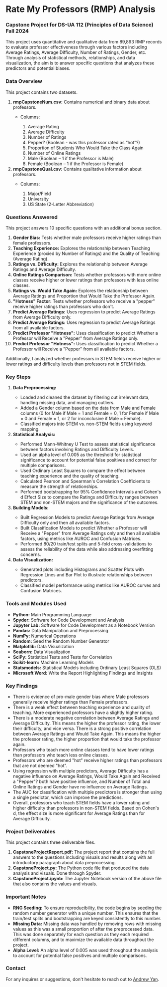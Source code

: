 # Rate My Professors (RMP) Analysis

<h3>Capstone Project for DS-UA 112 (Principles of Data Science) Fall 2024</h3>

This project uses quantitative and qualitative data from 89,893 RMP records to evaluate professor effectiveness through various factors including Average Ratings, Average Difficulty, Number of Ratings, Gender, etc. Through analysis of statistical methods, relationships, and data visualization, the aim is to answer specific questions that analyzes these predictors and potential biases.

<h3><b>Data Overview</b></h3>
<p>This project contains two datasets.</p>
<ol>
  <li><b>rmpCapstoneNum.csv:</b> Contains numerical and binary data about professors.</li>
  <ul>
    <li>Columns:</li>
    <ol type=1>
      <li>Average Rating</li>
      <li>Average Difficulty</li>
      <li>Number of Ratings</li>
      <li>Pepper? (Boolean - was this professor rated as “hot”?)</li>
      <li>Proportion of Students Who Would Take the Class Again</li>
      <li>Number of Online Ratings</li>
      <li>Male (Boolean – 1 if the Professor is Male)</li>
      <li>Female (Boolean – 1 if the Professor is Female)</li>
    </ol>
  </ul>
  <li><b>rmpCapstoneQual.csv:</b> Contains qualitative information about professors.</li>
    <ul>
      <li>Columns:</li>
      <ol type=1>
        <li>Major/Field</li>
        <li>University</li>
        <li>US State (2-Letter Abbreviation)</li>
      </ol>
    </ul>
</ol>

<h3>Questions Answered</h3>
<p>This project answers 10 specific questions with an additional bonus section.</p>
<ol>
  <li><b>Gender Bias:</b> Tests whether male professors receive higher ratings than female professors.</li>
  <li><b>Teaching Experience:</b> Explores the relationship between Teaching Experience (proxied by Number of Ratings) and the Quality of Teaching (Average Rating).</li>
  <li><b>Ratings vs. Difficulty:</b> Explores the relationship between Average Ratings and Average Difficulty.</li>
  <li><b>Online Ratings Comparison:</b> Tests whether professors with more online classes receive higher or lower ratings than professors with less online classes.</li>
  <li><b>Ratings vs. Would Take Again:</b> Explores the relationship between Average Ratings and Proportion that Would Take the Professor Again.</li>
  <li><b>"Hotness" Factor:</b> Tests whether professors who receive a "pepper" receive higher ratings than professors who don't.</li>
  <li><b>Predict Average Ratings:</b> Uses regression to predict Average Ratings from Average Difficulty only.</li>
  <li><b>Predict Average Ratings:</b> Uses regression to predict Average Ratings from all available factors.</li>
  <li><b>Predict Professor "Hotness":</b> Uses classification to predict Whether a Professor will Receive a "Pepper" from Average Ratings only.</li>
  <li><b>Predict Professor "Hotness":</b> Uses classification to predict Whether a Professor will Receive a "Pepper" from all available factors.</li>
</ol>
<p>Additionally, I analyzed whether professors in STEM fields receive higher or lower ratings and difficulty levels than professors not in STEM fields.</p>

<h3>Key Steps</h3>
<ol>
  <li><b>Data Preprocessing:</b></li>
  <ul>
    <li>Loaded and cleaned the dataset by filtering out irrelevant data, handling missing data, and managing outliers.</li>
    <li>Added a Gender column based on the data from Male and Female columns (0 for Male if Male = 1 and Female = 0, 1 for Female if Male = 0 and Female = 1, or 2 for inconclusive if Male = Female).</li>
    <li>Classified majors into STEM vs. non-STEM fields using keyword mapping.</li>
  </ul>
  <li><b>Statistical Analysis:</b></li>
  <ul>
    <li>Performed Mann-Whitney U Test to assess statistical significance between factors involving Ratings and Difficulty Levels.</li>
    <li>Used an alpha level of 0.005 as the threshold for statistical significance to account for potential false positives and correct for multiple comparisons.</li>
    <li>Used Ordinary Least Squares to compare the effect between teaching experience and the quality of teaching.</li>
    <li>Calculated Pearson and Spearman's Correlation Coefficients to measure the strength of relationships.</li>
    <li>Performed bootstrapping for 95% Confidence Intervals and Cohen's d Effect Size to compare the Ratings and Difficulty ranges between STEM and non-STEM majors and the significance of the outcomes.</li>
  </ul>
  <li><b>Building Models:</b></li>
  <ul>
    <li>Built Regression Models to predict Average Ratings from Average Difficulty only and then all available factors.</li>
    <li>Built Classification Models to predict Whether a Professor will Receive a "Pepper" from Average Ratings only and then all available factors, using metrics like AUROC and Confusion Matrices.</li>
    <li>Performed 80/20 train/test splits and 5-fold cross-validations to assess the reliability of the data while also addressing overfitting concerns.</li>
  </ul>
  <li><b>Data Visualization:</b></li>
  <ul>
    <li>Generated plots including Histograms and Scatter Plots with Regression Lines and Bar Plot to illustrate relationships between predictors.</li>
    <li>Classified model performance using metrics like AUROC curves and Confusion Matrices.</li>
  </ul>
</ol>

<h3>Tools and Modules Used</h3>
<ul>
  <li><b>Python:</b> Main Programming Language</li>
  <li><b>Spyder:</b> Software for Code Development and Analysis</li>
  <li><b>Jupyter Lab:</b> Software for Code Development as a Notebook Version</li>
  <li><b>Pandas:</b> Data Manipulation and Preprocessing</li>
  <li><b>NumPy:</b> Numerical Operations</li>
  <li><b>Random:</b> Seed the Random Number Generator</li>
  <li><b>Matplotlib:</b> Data Visualization</li>
  <li><b>Seaborn:</b> Data Visualization</li>
  <li><b>SciPy:</b> Statistical Tests and Tests for Correlation</li>
  <li><b>Scikit-learn:</b> Machine Learning Models</li>
  <li><b>Statsmodels:</b> Statistical Models including Ordinary Least Squares (OLS)</li>
  <li><b>Microsoft Word:</b> Write the Report Highlighting Findings and Insights</li>
</ul>

<h3>Key Findings</h3>
<ul>
  <li>There is evidence of pro-male gender bias where Male professors generally receive higher ratings than Female professors.</li>
  <li>There is a weak effect between teaching experience and quality of teaching. More experienced professors have a slightly higher rating.</li>
  <li>There is a moderate negative correlation between Average Ratings and Average Difficulty. This means the higher the professor rating, the lower their difficulty, and vice versa. There is a strong positive correlation between Average Ratings and Would Take Again. This means the higher the professor rating, the higher proportion that would take the professor again.</li>
  <li>Professors who teach more online classes tend to have lower ratings than professors who teach less online classes.</li>
  <li>Professors who are deemed "hot" receive higher ratings than professors that are not deemed "hot".</li>
  <li>Using regression with multiple predictors, Average Difficulty has a negative influence on Average Ratings, Would Take Again and Received a "Pepper"? both have positive influence, and Number of Total and Online Ratings and Gender have no influence on Average Ratings.</li>
  <li>The AUC for classification with multiple predictors is stronger than using a single predictor, which can improve the predictions.</li>
  <li>Overall, professors who teach STEM fields have a lower rating and higher difficulty than professors in non-STEM fields. Based on Cohen's d, the effect size is more significant for Average Ratings than for Average Difficulty.</li>
</ul>

<h3>Project Deliverables</h3>
<p>This project contains three deliverable files.</p>
<ol>
  <li><b>CapstoneProjectReport.pdf:</b> The project report that contains the full answers to the questions including visuals and results along with an introductory paragraph about data preprocessing.</li>
  <li><b>CapstoneProject.py:</b> The Python code file that produced the data analysis and visuals. Done through Spyder.</li>
  <li><b>CapstoneProject.ipynb:</b> The Jupyter Notebook version of the above file that also contains the values and visuals.</li>
</ol>

<h3>Important Notes</h3>
<ul>
  <li><b>RNG Seeding:</b> To ensure reproducibility, the code begins by seeding the random number generator with a unique number. This ensures that the train/test splits and bootstrapping are keyed consistently to this number.</li>
  <li><b>Missing Data:</b> Missing data was handled by removing rows with missing values as this was a small proportion of after the preprocessed data. This was done separately for each question as they each required different columns, and to maximize the available data throughout the project.</li>
  <li><b>Alpha Level:</b> An alpha level of 0.005 was used throughout the analysis to account for potential false positives and multiple comparisons.</li>
</ul>

<h3>Contact</h3>
For any inquires or suggestions, don't hesitate to reach out to <a href="mailto:andrewyan32@gmail.com">Andrew Yan</a>.
